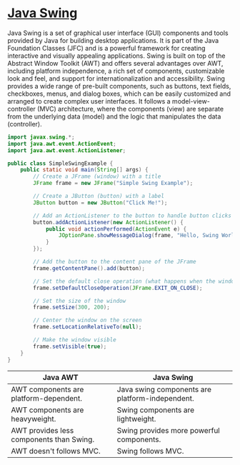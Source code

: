 # [Java Swing](https://www.geeksforgeeks.org/introduction-to-java-swing/)

Java Swing is a set of graphical user interface (GUI) components and tools provided by Java for building desktop applications. It is part of the Java Foundation Classes (JFC) and is a powerful framework for creating interactive and visually appealing applications. Swing is built on top of the Abstract Window Toolkit (AWT) and offers several advantages over AWT, including platform independence, a rich set of components, customizable look and feel, and support for internationalization and accessibility. Swing provides a wide range of pre-built components, such as buttons, text fields, checkboxes, menus, and dialog boxes, which can be easily customized and arranged to create complex user interfaces. It follows a model-view-controller (MVC) architecture, where the components (view) are separate from the underlying data (model) and the logic that manipulates the data (controller).

```java
import javax.swing.*;
import java.awt.event.ActionEvent;
import java.awt.event.ActionListener;

public class SimpleSwingExample {
    public static void main(String[] args) {
        // Create a JFrame (window) with a title
        JFrame frame = new JFrame("Simple Swing Example");

        // Create a JButton (button) with a label
        JButton button = new JButton("Click Me!");

        // Add an ActionListener to the button to handle button clicks
        button.addActionListener(new ActionListener() {
            public void actionPerformed(ActionEvent e) {
                JOptionPane.showMessageDialog(frame, "Hello, Swing World!");
            }
        });

        // Add the button to the content pane of the JFrame
        frame.getContentPane().add(button);

        // Set the default close operation (what happens when the window is closed)
        frame.setDefaultCloseOperation(JFrame.EXIT_ON_CLOSE);

        // Set the size of the window
        frame.setSize(300, 200);

        // Center the window on the screen
        frame.setLocationRelativeTo(null);

        // Make the window visible
        frame.setVisible(true);
    }
}
```

| Java AWT                                 | Java Swing                                      |
| ---------------------------------------- | ----------------------------------------------- |
| AWT components are platform-dependent.   | Java swing components are platform-independent. |
| AWT components are heavyweight.          | Swing components are lightweight.               |
| AWT provides less components than Swing. | Swing provides more powerful components.        |
| AWT doesn't follows MVC.                 | Swing follows MVC.                              |
